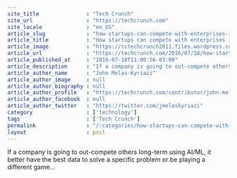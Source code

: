 ```yaml
---
site_title               : "Tech Crunch"
site_url                 : "https://techcrunch.com"
site_locale              : "en_US"
article_slug             : "how-startups-can-compete-with-enterprises-in-artificial-intelligence-and-machine-learning"
article_title            : "How startups can compete with enterprises in artificial intelligence and machine learning"
article_image            : "https://tctechcrunch2011.files.wordpress.com/2016/07/compete.jpg?w=764&h=400&crop=1"
article_url              : "https://techcrunch.com/2016/07/18/how-startups-can-compete-with-enterprises-in-artificial-intelligence-and-machine-learning/"
article_published_at     : "2016-07-18T11:00:56-03:00"
article_description      : "If a company is going to out-compete others long-term using AI/ML, it better have the best data to solve a specific problem or be playing a different game..."
article_author_name      : "John Melas-Kyriazi"
article_author_image     : null
article_author_biography : null
article_author_profile   : "https://techcrunch.com/contributor/john-melas-kyriazi/"
article_author_facebook  : null
article_author_twitter   : "https://twitter.com/jmelaskyriazi"
category                 : ['technology']
tags                     : ['Tech Crunch']
permalink                : "/:categories/how-startups-can-compete-with-enterprises-in-artificial-intelligence-and-machine-learning/"
layout                   : post
---
```


If a company is going to out-compete others long-term using AI/ML, it better have the best data to solve a specific problem or be playing a different game...
